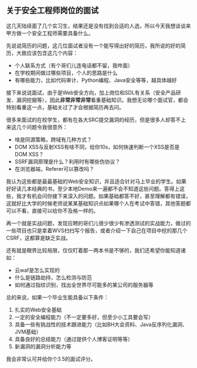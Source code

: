## 关于安全工程师岗位的面试

这几天陆续面了几个实习生，结果还是没有找到合适的人选，所以今天我想谈谈来甲方做一个安全工程师需要具备什么。

先说说简历的问题，这几位面试者没有一个能写得出好的简历，我所说的好的简历，大致应该包含这几个内容：
- 个人联系方式（有个哥们儿连电话都不留，我咋面）
- 在学校期间做过哪些项目，个人的思路是什么
- 有哪些能力，比如代码审计、Python编程、Java安全等等，越具体越好

接下来说说面试，由于是Web安全方向，加上岗位和SDL有关系（安全产品研发、漏洞挖掘等），因此**非常非常非常**看重基础知识。我想无论哪个面试官，都会特别看重这一点，基础关过了才会根据简历再去问。

很多来面试的在校学生，都有在各大SRC提交漏洞的经历，但是很多人却答不上来这几个问题令我很意外：
- 啥是同源策略，跨域有几种方式？
- DOM XSS与反射XSS有啥不同，给你10s，如何快速判断一个XSS是否是DOM XSS？
- SSRF漏洞原理是什么？利用时有哪些伪协议？
- 在浏览器端，Referer可以篡改吗？

我认为这些都是最最基础的Web安全知识，并且适合针对马上毕业的学生。如果好好读几本经典的书，至少本地Demo来一遍都不会不知道这些问题。答得上这些，我才有机会问你接下来深入的问题。如果基础都答不好，甚至理解都有错误，这就好比大学的时候老师说某某基础知识点如果哪个人在考试中答错，其他答题都可以不看，直接可以给你不及格一样的。

再一个就是实战问题，发现应聘的哥们儿很少很少有渗透测试的实战能力，做过的一些项目也只是拿着WVS扫扫写个报告，或者介绍一下自己在项目中挖的那几个CSRF，这都算是缺乏实战。

还有就是眼界比较局限，仅仅盯着那一两本书是不够的，我们还希望你能知道诸如：
- 云waf是怎么实现的
- 什么是链路劫持，怎么检测与防范
- 如何通过指纹识别，找出全世界尽可能多的某公司的服务器等

总的来说，如果一个毕业生能具备以下条件：
1. 扎实的Web安全基础
2. 一定的安全编程能力（不一定要多好，但至少小工具要会写）
3. 具备一些有挑战性的技术跟进能力（比如BH大会资料、Java反序列化漏洞、JVM基础）
4. 具备良好的总结能力（通过提供个人博客证明等等）
5. 新漏洞的漏洞分析能力等

我会非常认可并给你个3.5的面试评分。